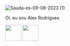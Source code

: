 
![Sauda-es-09-08-2023 (1)](https://github.com/alexrodriguesp/alexrodriguesp/assets/23188818/66bcaa4f-61bd-4230-aa41-d001d682616b)

Oi, eu sou Alex Rodrigues

<div>
  <img height="50" width="50" src="https://cdn.jsdelivr.net/gh/devicons/devicon/icons/python/python-original.svg" />
  <img height="50" width="50" src="https://cdn.jsdelivr.net/gh/devicons/devicon/icons/html5/html5-original.svg" />
</div>

